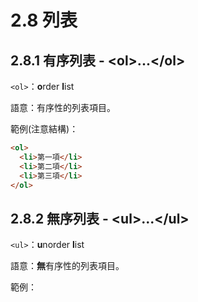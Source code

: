 # 2.8 列表

## 2.8.1 有序列表 - &lt;ol&gt;...&lt;/ol&gt;

`<ol>`：**o**rder **l**ist

語意：有序性的列表項目。

範例\(注意結構\)：

```html
<ol>
  <li>第一項</li>
  <li>第二項</li>
  <li>第三項</li>
</ol>
```

## 2.8.2 無序列表 - &lt;ul&gt;...&lt;/ul&gt;

`<ul>`：**u**norder **l**ist

語意：**無**有序性的列表項目。

範例：

